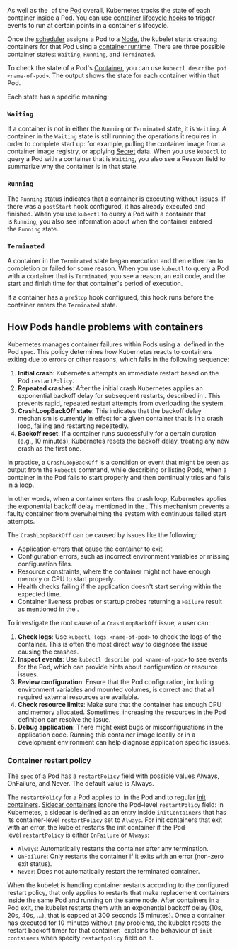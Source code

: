 As well as the [](https://kubernetes.io/docs/concepts/workloads/pods/pod-lifecycle/#pod-phase) of the [Pod](../Pod.md) overall, Kubernetes tracks the state of each container inside a Pod. You can use [container lifecycle hooks](https://kubernetes.io/docs/concepts/containers/container-lifecycle-hooks/) to trigger events to run at certain points in a container's lifecycle.

Once the [scheduler](https://kubernetes.io/docs/reference/command-line-tools-reference/kube-scheduler/) assigns a Pod to a [Node](../../Kubernetes%20Achitecture/Node.md), the kubelet starts creating containers for that Pod using a [container runtime](https://kubernetes.io/docs/setup/production-environment/container-runtimes). There are three possible container states: `Waiting`, `Running`, and `Terminated`.

To check the state of a Pod's [Container](../../Container/Container.md), you can use `kubectl describe pod <name-of-pod>`. The output shows the state for each container within that Pod.

Each state has a specific meaning:

### `Waiting`[](https://kubernetes.io/docs/concepts/workloads/pods/pod-lifecycle/#container-state-waiting)

If a container is not in either the `Running` or `Terminated` state, it is `Waiting`. A container in the `Waiting` state is still running the operations it requires in order to complete start up: for example, pulling the container image from a container image registry, or applying [Secret](https://kubernetes.io/docs/concepts/configuration/secret/) data. When you use `kubectl` to query a Pod with a container that is `Waiting`, you also see a Reason field to summarize why the container is in that state.

### `Running`[](https://kubernetes.io/docs/concepts/workloads/pods/pod-lifecycle/#container-state-running)

The `Running` status indicates that a container is executing without issues. If there was a `postStart` hook configured, it has already executed and finished. When you use `kubectl` to query a Pod with a container that is `Running`, you also see information about when the container entered the `Running` state.

### `Terminated`[](https://kubernetes.io/docs/concepts/workloads/pods/pod-lifecycle/#container-state-terminated)

A container in the `Terminated` state began execution and then either ran to completion or failed for some reason. When you use `kubectl` to query a Pod with a container that is `Terminated`, you see a reason, an exit code, and the start and finish time for that container's period of execution.

If a container has a `preStop` hook configured, this hook runs before the container enters the `Terminated` state.

## How Pods handle problems with containers[](https://kubernetes.io/docs/concepts/workloads/pods/pod-lifecycle/#container-restarts)

Kubernetes manages container failures within Pods using a [](https://kubernetes.io/docs/concepts/workloads/pods/pod-lifecycle/#restart-policy) defined in the Pod `spec`. This policy determines how Kubernetes reacts to containers exiting due to errors or other reasons, which falls in the following sequence:

1. **Initial crash**: Kubernetes attempts an immediate restart based on the Pod `restartPolicy`.
2. **Repeated crashes**: After the initial crash Kubernetes applies an exponential backoff delay for subsequent restarts, described in [](https://kubernetes.io/docs/concepts/workloads/pods/pod-lifecycle/#restart-policy). This prevents rapid, repeated restart attempts from overloading the system.
3. **CrashLoopBackOff state**: This indicates that the backoff delay mechanism is currently in effect for a given container that is in a crash loop, failing and restarting repeatedly.
4. **Backoff reset**: If a container runs successfully for a certain duration (e.g., 10 minutes), Kubernetes resets the backoff delay, treating any new crash as the first one.

In practice, a `CrashLoopBackOff` is a condition or event that might be seen as output from the `kubectl` command, while describing or listing Pods, when a container in the Pod fails to start properly and then continually tries and fails in a loop.

In other words, when a container enters the crash loop, Kubernetes applies the exponential backoff delay mentioned in the [](https://kubernetes.io/docs/concepts/workloads/pods/pod-lifecycle/#restart-policy). This mechanism prevents a faulty container from overwhelming the system with continuous failed start attempts.

The `CrashLoopBackOff` can be caused by issues like the following:

- Application errors that cause the container to exit.
- Configuration errors, such as incorrect environment variables or missing configuration files.
- Resource constraints, where the container might not have enough memory or CPU to start properly.
- Health checks failing if the application doesn't start serving within the expected time.
- Container liveness probes or startup probes returning a `Failure` result as mentioned in the [](https://kubernetes.io/docs/concepts/workloads/pods/pod-lifecycle/#container-probes).

To investigate the root cause of a `CrashLoopBackOff` issue, a user can:

1. **Check logs**: Use `kubectl logs <name-of-pod>` to check the logs of the container. This is often the most direct way to diagnose the issue causing the crashes.
2. **Inspect events**: Use `kubectl describe pod <name-of-pod>` to see events for the Pod, which can provide hints about configuration or resource issues.
3. **Review configuration**: Ensure that the Pod configuration, including environment variables and mounted volumes, is correct and that all required external resources are available.
4. **Check resource limits**: Make sure that the container has enough CPU and memory allocated. Sometimes, increasing the resources in the Pod definition can resolve the issue.
5. **Debug application**: There might exist bugs or misconfigurations in the application code. Running this container image locally or in a development environment can help diagnose application specific issues.

### Container restart policy[](https://kubernetes.io/docs/concepts/workloads/pods/pod-lifecycle/#restart-policy)

The `spec` of a Pod has a `restartPolicy` field with possible values Always, OnFailure, and Never. The default value is Always.

The `restartPolicy` for a Pod applies to [](https://kubernetes.io/docs/reference/glossary/?all=true#term-app-container) in the Pod and to regular [init containers](https://kubernetes.io/docs/concepts/workloads/pods/init-containers/). [Sidecar containers](https://kubernetes.io/docs/concepts/workloads/pods/sidecar-containers/) ignore the Pod-level `restartPolicy` field: in Kubernetes, a sidecar is defined as an entry inside `initContainers` that has its container-level `restartPolicy` set to `Always`. For init containers that exit with an error, the kubelet restarts the init container if the Pod level `restartPolicy` is either `OnFailure` or `Always`:

- `Always`: Automatically restarts the container after any termination.
- `OnFailure`: Only restarts the container if it exits with an error (non-zero exit status).
- `Never`: Does not automatically restart the terminated container.

When the kubelet is handling container restarts according to the configured restart policy, that only applies to restarts that make replacement containers inside the same Pod and running on the same node. After containers in a Pod exit, the kubelet restarts them with an exponential backoff delay (10s, 20s, 40s, …), that is capped at 300 seconds (5 minutes). Once a container has executed for 10 minutes without any problems, the kubelet resets the restart backoff timer for that container. [](https://kubernetes.io/docs/concepts/workloads/pods/sidecar-containers/#sidecar-containers-and-pod-lifecycle) explains the behaviour of `init containers` when specify `restartpolicy` field on it.